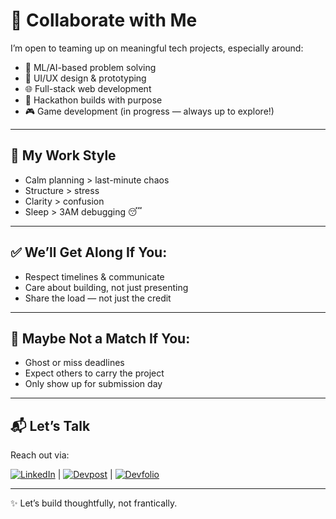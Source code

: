 # 🤝 Collaborate with Me

I’m open to teaming up on meaningful tech projects, especially around:

- 🧠 ML/AI-based problem solving  
- 🎨 UI/UX design & prototyping  
- 🌐 Full-stack web development
- 🚀 Hackathon builds with purpose  
- 🎮 Game development (in progress — always up to explore!)
  
---

## 🧭 My Work Style

- Calm planning > last-minute chaos  
- Structure > stress  
- Clarity > confusion  
- Sleep > 3AM debugging 😴

---

## ✅ We’ll Get Along If You:

- Respect timelines & communicate 
- Care about building, not just presenting  
- Share the load — not just the credit  

---

## 🚫 Maybe Not a Match If You:

- Ghost or miss deadlines  
- Expect others to carry the project  
- Only show up for submission day  

---

## 📬 Let’s Talk

Reach out via:

[![LinkedIn](https://img.shields.io/badge/LinkedIn-%230077B5.svg?logo=linkedin&logoColor=white)](https://www.linkedin.com/in/vaibhavi-srivastava-99a572348/) | [![Devpost](https://img.shields.io/badge/Devpost-003E54?logo=devpost&logoColor=white)](https://devpost.com/vaibhavideep26)  | [![Devfolio](https://img.shields.io/badge/Devfolio-0A0A0A?logo=devfolio&logoColor=white)](https://devfolio.co/@archangel2006)


---

✨ Let’s build thoughtfully, not frantically.
